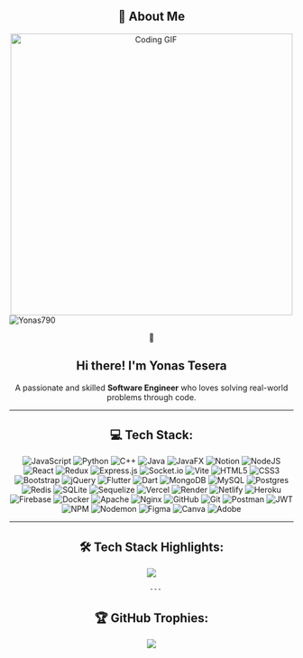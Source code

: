 <!-- GitHub README.md -->
<div align="center">
   <h2 align="center">💫 About Me</h2>
   
   <div align="center">
      <img 
         src="https://media.giphy.com/media/qgQUggAC3Pfv687qPC/giphy.gif" 
         alt="Coding GIF" 
         style="max-width: 100%; height: auto; width: 500px;" 
      />
   </div> 
   <div align="left">
     <img src="https://komarev.com/ghpvc/?username=yonas790&label=Profile%20views&color=0e75b6&style=flat" alt="Yonas790" />
   </div>

   
   <p align="center">👋</p>
   <h2 align="center"><strong>Hi there! I'm Yonas Tesera</strong></h2>
   <p align="center">
     A passionate and skilled <strong>Software Engineer</strong> who loves solving real-world problems through code.
   </p>
   
   ---

   ## 💻 Tech Stack:
   ![JavaScript](https://img.shields.io/badge/javascript-%23323330.svg?style=for-the-badge&logo=javascript&logoColor=%23F7DF1E)
   ![Python](https://img.shields.io/badge/python-3670A0?style=for-the-badge&logo=python&logoColor=ffdd54)
   ![C++](https://img.shields.io/badge/c++-%2300599C.svg?style=for-the-badge&logo=c%2B%2B&logoColor=white)
   ![Java](https://img.shields.io/badge/java-%23ED8B00.svg?style=for-the-badge&logo=openjdk&logoColor=white)
   ![JavaFX](https://img.shields.io/badge/javafx-%23FF0000.svg?style=for-the-badge&logo=javafx&logoColor=white)
   ![Notion](https://img.shields.io/badge/Notion-%23000000.svg?style=for-the-badge&logo=notion&logoColor=white)
   ![NodeJS](https://img.shields.io/badge/node.js-6DA55F?style=for-the-badge&logo=node.js&logoColor=white)
   ![React](https://img.shields.io/badge/react-%2320232a.svg?style=for-the-badge&logo=react&logoColor=%2361DAFB)
   ![Redux](https://img.shields.io/badge/redux-%23593d88.svg?style=for-the-badge&logo=redux&logoColor=white)
   ![Express.js](https://img.shields.io/badge/express.js-%23404d59.svg?style=for-the-badge&logo=express&logoColor=%2361DAFB)
   ![Socket.io](https://img.shields.io/badge/Socket.io-black?style=for-the-badge&logo=socket.io&badgeColor=010101)
   ![Vite](https://img.shields.io/badge/vite-%23646CFF.svg?style=for-the-badge&logo=vite&logoColor=white)
   ![HTML5](https://img.shields.io/badge/html5-%23E34F26.svg?style=for-the-badge&logo=html5&logoColor=white)
   ![CSS3](https://img.shields.io/badge/css3-%231572B6.svg?style=for-the-badge&logo=css3&logoColor=white)
   ![Bootstrap](https://img.shields.io/badge/bootstrap-%238511FA.svg?style=for-the-badge&logo=bootstrap&logoColor=white)
   ![jQuery](https://img.shields.io/badge/jquery-%230769AD.svg?style=for-the-badge&logo=jquery&logoColor=white)
   ![Flutter](https://img.shields.io/badge/Flutter-%2302569B.svg?style=for-the-badge&logo=Flutter&logoColor=white)
   ![Dart](https://img.shields.io/badge/dart-%230175C2.svg?style=for-the-badge&logo=dart&logoColor=white)
   ![MongoDB](https://img.shields.io/badge/MongoDB-%234ea94b.svg?style=for-the-badge&logo=mongodb&logoColor=white)
   ![MySQL](https://img.shields.io/badge/mysql-4479A1.svg?style=for-the-badge&logo=mysql&logoColor=white)
   ![Postgres](https://img.shields.io/badge/postgres-%23316192.svg?style=for-the-badge&logo=postgresql&logoColor=white)
   ![Redis](https://img.shields.io/badge/redis-%23DD0031.svg?style=for-the-badge&logo=redis&logoColor=white)
   ![SQLite](https://img.shields.io/badge/sqlite-%2307405e.svg?style=for-the-badge&logo=sqlite&logoColor=white)
   ![Sequelize](https://img.shields.io/badge/Sequelize-52B0E7?style=for-the-badge&logo=Sequelize&logoColor=white)
   ![Vercel](https://img.shields.io/badge/vercel-%23000000.svg?style=for-the-badge&logo=vercel&logoColor=white)
   ![Render](https://img.shields.io/badge/Render-%46E3B7.svg?style=for-the-badge&logo=render&logoColor=white)
   ![Netlify](https://img.shields.io/badge/netlify-%23000000.svg?style=for-the-badge&logo=netlify&logoColor=#00C7B7)
   ![Heroku](https://img.shields.io/badge/heroku-%23430098.svg?style=for-the-badge&logo=heroku&logoColor=white)
   ![Firebase](https://img.shields.io/badge/firebase-%23039BE5.svg?style=for-the-badge&logo=firebase)
   ![Docker](https://img.shields.io/badge/docker-%230db7ed.svg?style=for-the-badge&logo=docker&logoColor=white)
   ![Apache](https://img.shields.io/badge/apache-%23D42029.svg?style=for-the-badge&logo=apache&logoColor=white)
   ![Nginx](https://img.shields.io/badge/nginx-%23009639.svg?style=for-the-badge&logo=nginx&logoColor=white)
   ![GitHub](https://img.shields.io/badge/github-%23121011.svg?style=for-the-badge&logo=github&logoColor=white)
   ![Git](https://img.shields.io/badge/git-%23F05033.svg?style=for-the-badge&logo=git&logoColor=white)
   ![Postman](https://img.shields.io/badge/Postman-FF6C37?style=for-the-badge&logo=postman&logoColor=white)
   ![JWT](https://img.shields.io/badge/JWT-black?style=for-the-badge&logo=JSON%20web%20tokens)
   ![NPM](https://img.shields.io/badge/NPM-%23CB3837.svg?style=for-the-badge&logo=npm&logoColor=white)
   ![Nodemon](https://img.shields.io/badge/NODEMON-%23323330.svg?style=for-the-badge&logo=nodemon&logoColor=%BBDEAD)
   ![Figma](https://img.shields.io/badge/figma-%23F24E1E.svg?style=for-the-badge&logo=figma&logoColor=white)
   ![Canva](https://img.shields.io/badge/Canva-%2300C4CC.svg?style=for-the-badge&logo=Canva&logoColor=white)
   ![Adobe](https://img.shields.io/badge/adobe-%23FF0000.svg?style=for-the-badge&logo=adobe&logoColor=white)
   
   
   ---
   
   
   ## 🛠️ Tech Stack Highlights:
   
   ![](https://github-readme-stats.vercel.app/api/top-langs/?username=yonas790&theme=dark&hide_border=false&include_all_commits=false&count_private=false&layout=compact)
   
      
      ---
   
   ## 🏆 GitHub Trophies:
   
   ![](https://github-profile-trophy.vercel.app/?username=yonas790&theme=radical&no-frame=false&no-bg=true&margin-w=4)
   
   
</div>
